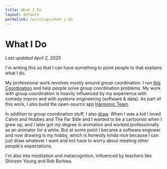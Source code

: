 ```yaml
---
title: What I Do
layout: default
permalink: /writings/what-i-do
---
```


# What I Do

_Last updated April 2, 2025_

I'm writing this so that I can have something to point people to that explains what I do.

My professional work revolves mostly around group coordination. I run [Ibis Coordination](https://ibis-coordination.com) and help people solve group coordination problems. My work with group coordination is heavily influenced by my experience with comedy improv and with systems engineering (software & data). As part of this work, I also build the open-source app [Harmonic Team](https://harmonic.team).

In addition to group coordination stuff, I also [draw](/drawings). When I was a kid I loved Calvin and Hobbes and The Far Side and I wanted to be a cartoonist when I grew up, and I later got my degree in animation and worked professionally as an animator for a while. But at some point I became a software engineer and now drawing is my hobby, which is honestly kinda nice because I can just draw whatever I want and not have to worry about meeting other people's expectations.

I'm also into meditation and metacognition, influenced by teachers like Shinzen Young and Rob Burbea.
